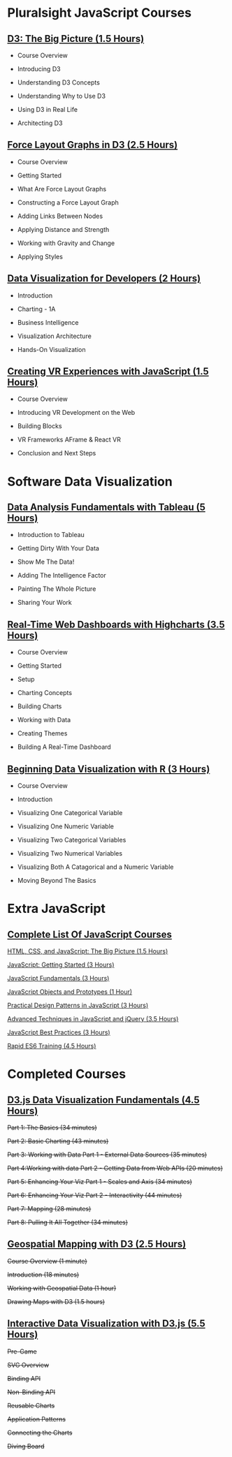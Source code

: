 # **Pluralsight JavaScript Courses**

## **[D3: The Big Picture (1.5 Hours)](https://app.pluralsight.com/library/courses/d3-big-picture/description)**

- Course Overview

- Introducing D3

- Understanding D3 Concepts

- Understanding Why to Use D3

- Using D3 in Real Life

- Architecting D3

## **[Force Layout Graphs in D3 (2.5 Hours)](https://app.pluralsight.com/library/courses/force-layout-graphs-d3/description)**

- Course Overview

- Getting Started

- What Are Force Layout Graphs

- Constructing a Force Layout Graph

- Adding Links Between Nodes

- Applying Distance and Strength

- Working with Gravity and Change

- Applying Styles

## **[Data Visualization for Developers (2 Hours)](https://app.pluralsight.com/library/courses/data-visualization-developers/table-of-contents)**

- Introduction

- Charting - 1A

- Business Intelligence

- Visualization Architecture

- Hands-On Visualization

## **[Creating VR Experiences with JavaScript (1.5 Hours)](https://app.pluralsight.com/library/courses/vr-creating-experiences-javascript/table-of-contents)**

- Course Overview

- Introducing VR Development on the Web

- Building Blocks

- VR Frameworks AFrame & React VR

- Conclusion and Next Steps

# **Software Data Visualization**

## **[Data Analysis Fundamentals with Tableau (5 Hours)](https://app.pluralsight.com/library/courses/data-analysis-fundamentals-tableau/table-of-contents)**

- Introduction to Tableau

- Getting Dirty With Your Data

- Show Me The Data!

- Adding The Intelligence Factor

- Painting The Whole Picture

- Sharing Your Work

## **[Real-Time Web Dashboards with Highcharts (3.5 Hours)](https://app.pluralsight.com/library/courses/real-time-web-dashboards-highcharts/table-of-contents)**

- Course Overview

- Getting Started

- Setup

- Charting Concepts

- Building Charts

- Working with Data

- Creating Themes

- Building A Real-Time Dashboard

## **[Beginning Data Visualization with R (3 Hours)](https://app.pluralsight.com/library/courses/r-data-visualization-beginner/table-of-contents)**

- Course Overview

- Introduction

- Visualizing One Categorical Variable

- Visualizing One Numeric Variable

- Visualizing Two Categorical Variables

- Visualizing Two Numerical Variables

- Visualizing Both A Catagorical and a Numeric Variable

- Moving Beyond The Basics

# **Extra JavaScript**

## **[Complete List Of JavaScript Courses](https://app.pluralsight.com/paths/skills/javascript)**

[HTML, CSS, and JavaScript: The Big Picture (1.5 Hours)](https://app.pluralsight.com/library/courses/html-css-javascript-big-picture/table-of-contents)

[JavaScript: Getting Started (3 Hours)](https://app.pluralsight.com/library/courses/javascript-getting-started/table-of-contents)

[JavaScript Fundamentals (3 Hours)](https://app.pluralsight.com/library/courses/javascript-fundamentals/table-of-contents)

[JavaScript Objects and Prototypes (1 Hour)](https://app.pluralsight.com/library/courses/javascript-objects-prototypes/table-of-contents)

[Practical Design Patterns in JavaScript (3 Hours)](https://app.pluralsight.com/library/courses/javascript-practical-design-patterns/table-of-contents)

[Advanced Techniques in JavaScript and jQuery (3.5 Hours)](https://app.pluralsight.com/library/courses/javascript-jquery-advanced-techniques/table-of-contents)

[JavaScript Best Practices (3 Hours)](https://app.pluralsight.com/library/courses/javascript-best-practices/table-of-contents)

[Rapid ES6 Training (4.5 Hours)](https://app.pluralsight.com/library/courses/rapid-es6-training/table-of-contents)

# **Completed Courses**

## **[D3.js Data Visualization Fundamentals (4.5 Hours)](https://app.pluralsight.com/library/courses/d3js-data-visualization-fundamentals/table-of-contents)**

~~Part 1: The Basics (34 minutes)~~

~~Part 2: Basic Charting (43 minutes)~~

~~Part 3: Working with Data Part 1 - External Data Sources (35 minutes)~~

~~Part 4:Working with data Part 2 - Getting Data from Web APIs (20 minutes)~~

~~Part 5: Enhancing Your Viz Part 1 - Scales and Axis (34 minutes)~~

~~Part 6: Enhancing Your Viz Part 2 - Interactivity (44 minutes)~~

~~Part 7: Mapping (28 minutes)~~

~~Part 8: Pulling It All Together (34 minutes)~~

## **[Geospatial Mapping with D3 (2.5 Hours)](https://app.pluralsight.com/library/courses/geospatial-mapping-d3/table-of-contents)**

~~Course Overview (1 minute)~~

~~Introduction (18 minutes)~~

~~Working with Geospatial Data (1 hour)~~

~~Drawing Maps with D3 (1.5 hours)~~

## **[Interactive Data Visualization with D3.js (5.5 Hours)](https://app.pluralsight.com/library/courses/interactive-data-visualization-d3js/table-of-contents)**

~~Pre-Game~~

~~SVG Overview~~

~~Binding API~~

~~Non-Binding API~~

~~Reusable Charts~~

~~Application Patterns~~

~~Connecting the Charts~~

~~Diving Board~~
